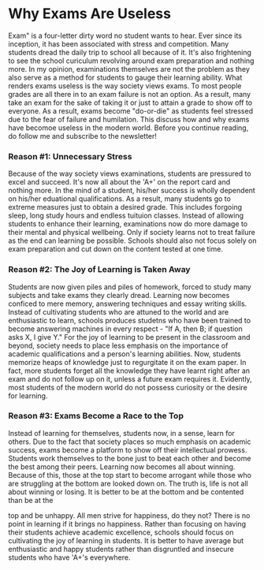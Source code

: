 # Why Exams Are Useless

Exam" is a four-letter dirty word no student wants to hear. Ever since its inception, it has been associated with stress and competition. Many students dread the daily trip to school all because of it. It's also frightening to see the school curiculum revolving around exam preparation and nothing more. In my opinion, examinations themselves are not the problem as they also serve as a method for students to gauge their learning ability. What renders exams useless is the way society views exams. To most people grades are all there in to an exam failure is not an option. As a result, many take an exam for the sake of taking it or just to attain a grade to show off to everyone. As a result, exams become "do-or-die" as students feel stressed due to the fear of failure and humilation. This discuss how and why exams have becomoe useless in the modern world. Before you continue reading, do follow me and subscribe to the newsletter!



### Reason #1: Unnecessary Stress

Because of the way society views examinations, students are pressured to excel and succeed. It's now all about the 'A+' on the report card and nothing more. In the mind of a student, his/her success is wholly dependent on his/her eduational qualifications. As a result, many students go to extreme measures just to obtain a desired grade. This includes forgoing sleep, long study hours and endless tuituion classes. Instead of allowing students to enhance their learning, examinations now do more damage to their mental and physical wellbeing. Only if society learns not to treat failure as the end can learning be possible. Schools should also not focus solely on exam preparation and cut down on the content tested at one time.



### Reason #2: The Joy of Learning is Taken Away

Students are now given piles and piles of homework, forced to study many subjects and take exams they clearly dread. Learning now becomes conficed to mere memory, answering techniques and essay writing skills. Instead of cultivating students who are attuned to the world and are enthusiastic to learn, schools produces studetns who have been trained to become answering machines in every respect - "If A, then B; if question asks X, I give Y." For the joy of learning to be present in the classroom and beyond, society needs to place less emphasis on the importance of academic qualifications and a person's learning abilities. Now, students memorize heaps of knowledge just to regurgitate it on the exam paper. In fact, more students forget all the knowledge they have learnt right after an exam and do not follow up on it, unless a future exam requires it. Evidently, most students of the modern world do not possess curiosity or the desire for learning.



### Reason #3: Exams Become a Race to the Top

Instead of learning for themselves, students now, in a sense, learn for others. Due to the fact that society places so much emphasis on academic success, exams become a platform to show off their intellectual prowess. Students work themselves to the bone just to beat each other and become the best among their peers. Learning now becomes all about winning. Because of this, those at the top start to become arrogant while those who are struggling at the bottom are looked down on. The truth is, life is not all about winning or losing. It is better to be at the bottom and be contented than be at the 

top and be unhappy. All men strive for happiness, do they not? There is no point in learning if it brings no happiness. Rather than focusing on having their students achieve academic excellence, schools should focus on cultivating the joy of learning in students. It is better to have average but enthusiastic and happy students rather than disgruntled and insecure students who have 'A+'s everywhere.